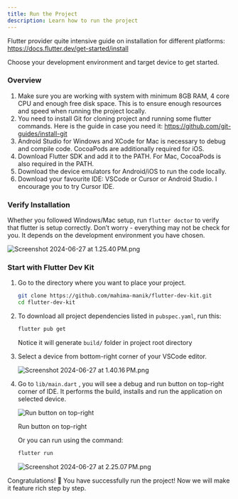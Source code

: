 ```yaml
---
title: Run the Project
description: Learn how to run the project
---
```


Flutter provider quite intensive guide on installation for different platforms: https://docs.flutter.dev/get-started/install

Choose your development environment and target device to get started. 

### Overview

1. Make sure you are working with system with minimum 8GB RAM, 4 core CPU and enough free disk space. This is to ensure enough resources and speed when running the project locally.
2. You need to install Git for cloning project and running some flutter commands. Here is the guide in case you need it: https://github.com/git-guides/install-git
3. Android Studio for Windows and XCode for Mac is necessary to debug and compile code. CocoaPods are additionally required for iOS.
4. Download Flutter SDK and add it to the PATH. For Mac, CocoaPods is also required in the PATH.
5. Download the device emulators for Android/iOS to run the code locally.
6. Download your favourite IDE: VSCode or Cursor or Android Studio. I encourage you to try Cursor IDE. 

### Verify Installation

Whether you followed Windows/Mac setup, run `flutter doctor` to verify that flutter is setup correctly. Don’t worry - everything may not be check for you. It depends on the development environment you have chosen.

![Screenshot 2024-06-27 at 1.25.40 PM.png](https://prod-files-secure.s3.us-west-2.amazonaws.com/15829d13-6887-445c-bf7c-475c31411b7d/d443d919-53d6-44ec-8658-bf69a5e0a114/Screenshot_2024-06-27_at_1.25.40_PM.png)

### Start with Flutter Dev Kit

1. Go to the directory where you want to place your project.
    
    ```bash
    git clone https://github.com/mahima-manik/flutter-dev-kit.git
    cd flutter-dev-kit
    ```
    

1. To download all project dependencies listed in `pubspec.yaml`, run this:
    
    ```bash
    flutter pub get
    ```
    
    Notice it will generate `build/` folder in project root directory
    
2. Select a device from bottom-right corner of your VSCode editor. 
    
    ![Screenshot 2024-06-27 at 1.40.16 PM.png](https://prod-files-secure.s3.us-west-2.amazonaws.com/15829d13-6887-445c-bf7c-475c31411b7d/4269c8c6-19f2-40a7-a258-21c1ed192f82/6b73c6c1-8dc7-482d-821d-8f7346af4238.png)
    
3. Go to `lib/main.dart` , you will see a debug and run button on top-right corner of IDE. It performs the build, installs and run the application on selected device.
    
    ![Run button on top-right](https://prod-files-secure.s3.us-west-2.amazonaws.com/15829d13-6887-445c-bf7c-475c31411b7d/ae8b74e8-2fef-431e-a8f1-db36b848e598/Screenshot_2024-06-27_at_2.26.36_PM.png)
    
    Run button on top-right
    
    Or you can run using the command: 
    
    ```bash
    flutter run
    ```
    
    ![Screenshot 2024-06-27 at 2.25.07 PM.png](https://prod-files-secure.s3.us-west-2.amazonaws.com/15829d13-6887-445c-bf7c-475c31411b7d/824f5898-b27a-489e-93f5-718a951f58ec/Screenshot_2024-06-27_at_2.25.07_PM.png)
    

Congratulations! 🥳 You have successfully run the project! Now we will make it feature rich step by step.
